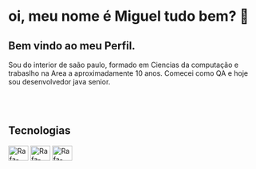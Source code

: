 <div>
    <h1>oi, meu nome é Miguel tudo bem?  👋 </h1>
    <h2>Bem vindo ao meu Perfil.</h2>
    <p> 
      Sou do interior de saão paulo, formado em Ciencias da computação e trabaslho na Area a aproximadamente 10 anos. Comecei como QA e hoje sou desenvolvedor java senior.
    </p>
</div>
<br>

<div style="display: inline_block"><br>
    <h2>Tecnologias</h2>
  <img align="center" alt="Rafa-MySQL" height="30" width="40" src="https://cdn.jsdelivr.net/gh/devicons/devicon/icons/mysql/mysql-original-wordmark.svg">
  <img align="center" alt="Rafa-MongoDB" height="30" width="40" src="https://www.pngall.com/wp-content/uploads/13/Mongodb-PNG-Image-HD.png">
  <img align="center" alt="Rafa-MongoDB" height="30" width="40" src="https://img.shields.io/badge/Java-000?style=for-the-badge&logo=java">
</div>
<br>
<br>

